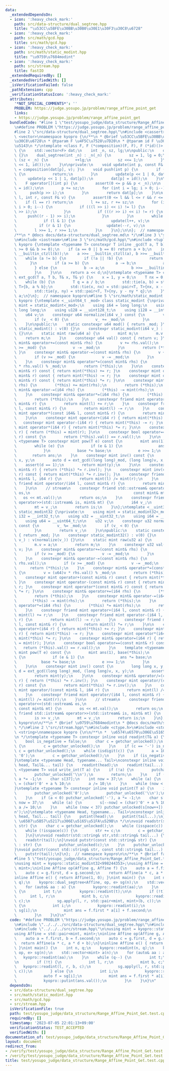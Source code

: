 ```yaml
---
data:
  _extendedDependsOn:
  - icon: ':heavy_check_mark:'
    path: src/data-structure/dual_segtree.hpp
    title: "\u53CC\u5BFE\u30BB\u30B0\u30E1\u30F3\u30C8\u6728"
  - icon: ':heavy_check_mark:'
    path: src/math/gcd.hpp
    title: src/math/gcd.hpp
  - icon: ':heavy_check_mark:'
    path: src/math/static_modint.hpp
    title: "\u9759\u7684modint"
  - icon: ':heavy_check_mark:'
    path: src/stream.hpp
    title: fastIO
  _extendedRequiredBy: []
  _extendedVerifiedWith: []
  _isVerificationFailed: false
  _pathExtension: cpp
  _verificationStatusIcon: ':heavy_check_mark:'
  attributes:
    '*NOT_SPECIAL_COMMENTS*': ''
    PROBLEM: https://judge.yosupo.jp/problem/range_affine_point_get
    links:
    - https://judge.yosupo.jp/problem/range_affine_point_get
  bundledCode: "#line 1 \"test/yosupo_judge/data_structure/Range_Affine_Point_Get.test.cpp\"\
    \n#define PROBLEM \"https://judge.yosupo.jp/problem/range_affine_point_get\"\n\
    #line 2 \"src/data-structure/dual_segtree.hpp\"\n#include <cassert>\n#include\
    \ <vector>\nnamespace kyopro {\n/**\n * @brief \u53CC\u5BFE\u30BB\u30B0\u30E1\u30F3\
    \u30C8\u6728\n * @tparam F \u4F5C\u7528\u7D20\n * @tparam id F \u306E\u5358\u4F4D\
    \u5143\n */\ntemplate <class F, F (*composition)(F, F), F (*id)()> class dual_segtree\
    \ {\n    std::vector<F> dat;\n    int _n, sz, lg;\n\npublic:\n    dual_segtree()\
    \ {}\n    dual_segtree(int _n) : _n(_n) {\n        sz = 1, lg = 0;\n        while\
    \ (sz < _n) {\n            ++lg;\n            sz <<= 1;\n        }\n        dat.assign(sz\
    \ << 1, id());\n    }\n\nprivate:\n    void update(int p, const F& v) { dat[p]\
    \ = composition(dat[p], v); }\n    void push(int p) {\n        if (dat[p] == id())\
    \ {\n            return;\n        }\n        update(p << 1 | 0, dat[p]);\n   \
    \     update(p << 1 | 1, dat[p]);\n        dat[p] = id();\n    }\n\npublic:\n\
    \    F operator[](int p) {\n        assert(0 <= p && p < _n);\n\n        F res\
    \ = id();\n\n        p += sz;\n        for (int i = lg; i > 0; i--) {\n      \
    \      push(p >> i);\n        }\n        return dat[p];\n    }\n\n    void apply(int\
    \ l, int r, const F& v) {\n        assert(0 <= l && l <= r && r <= _n);\n    \
    \    if (l == r) return;\n        l += sz, r += sz;\n        for (int i = lg;\
    \ i > 0; i--) {\n            if (((l >> i) << i) != l) {\n                push(l\
    \ >> i);\n            }\n            if (((r >> i) << i) != r) {\n           \
    \     push((r - 1) >> i);\n            }\n        }\n        while (l < r) {\n\
    \            if (l & 1) {\n                update(l++, v);\n            }\n  \
    \          if (r & 1) {\n                update(--r, v);\n            }\n    \
    \        l >>= 1, r >>= 1;\n        }\n    }\n};\n\n};  // namespace kyopro\n\n\
    /**\n * @docs docs/data-structure/dual_segtree.md\n */\n#line 3 \"src/math/static_modint.hpp\"\
    \n#include <iostream>\n#line 3 \"src/math/gcd.hpp\"\n#include <tuple>\nnamespace\
    \ kyopro {\ntemplate <typename T> constexpr T inline _gcd(T a, T b) {\n    assert(a\
    \ >= 0 && b >= 0);\n    if (a == 0 || b == 0) return a + b;\n    int d = std::min<T>(__builtin_ctzll(a),\
    \ __builtin_ctzll(b));\n    a >>= __builtin_ctzll(a), b >>= __builtin_ctzll(b);\n\
    \    while (a != b) {\n        if (!a || !b) {\n            return a + b;\n  \
    \      }\n        if (a >= b) {\n            a -= b;\n            a >>= __builtin_ctzll(a);\n\
    \        } else {\n            b -= a;\n            b >>= __builtin_ctzll(b);\n\
    \        }\n    }\n\n    return a << d;\n}\ntemplate <typename T> constexpr T\
    \ ext_gcd(T a, T b, T& x, T& y) {\n    x = 1, y = 0;\n    T nx = 0, ny = 1;\n\
    \    while (b) {\n        T q = a / b;\n        std::tie(a, b) = std::pair<T,\
    \ T>{b, a % b};\n        std::tie(x, nx) = std::pair<T, T>{nx, x - nx * q};\n\
    \        std::tie(y, ny) = std::pair<T, T>{ny, y - ny * q};\n    }\n    return\
    \ a;\n}\n};  // namespace kyopro\n#line 5 \"src/math/static_modint.hpp\"\nnamespace\
    \ kyopro {\ntemplate <__uint64_t _mod> class static_modint {\nprivate:\n    using\
    \ mint = static_modint<_mod>;\n    using i64 = long long;\n    using u64 = unsigned\
    \ long long;\n    using u128 = __uint128_t;\n    using i128 = __int128_t;\n\n\
    \    u64 v;\n    constexpr u64 normalize(i64 v_) const {\n        v_ %= _mod;\n\
    \        if (v_ < 0) {\n            v_ += _mod;\n        }\n        return v_;\n\
    \    }\n\npublic:\n    static constexpr u64 mod() { return _mod; }\n    constexpr\
    \ static_modint() : v(0) {}\n    constexpr static_modint(i64 v_) : v(normalize(v_))\
    \ {}\n\n    static mint raw(u64 a) {\n        mint m;\n        m.v = a;\n    \
    \    return m;\n    }\n    constexpr u64 val() const { return v; }\n    constexpr\
    \ mint& operator+=(const mint& rhs) {\n        v += rhs.val();\n        if (v\
    \ >= _mod) {\n            v -= _mod;\n        }\n        return (*this);\n   \
    \ }\n    constexpr mint& operator-=(const mint& rhs) {\n        v += _mod - rhs.val();\n\
    \        if (v >= _mod) {\n            v -= _mod;\n        }\n        return (*this);\n\
    \    }\n    constexpr mint& operator*=(const mint& rhs) {\n        v = (u128)v\
    \ * rhs.val() % _mod;\n        return (*this);\n    }\n\n    constexpr mint operator+(const\
    \ mint& r) const { return mint(*this) += r; }\n    constexpr mint operator-(const\
    \ mint& r) const { return mint(*this) -= r; }\n    constexpr mint operator*(const\
    \ mint& r) const { return mint(*this) *= r; }\n\n    constexpr mint& operator+=(i64\
    \ rhs) {\n        (*this) += mint(rhs);\n        return (*this);\n    }\n    constexpr\
    \ mint& operator-=(i64 rhs) {\n        (*this) -= mint(rhs);\n        return (*this);\n\
    \    }\n    constexpr mint& operator*=(i64 rhs) {\n        (*this) *= mint(rhs);\n\
    \        return (*this);\n    }\n    constexpr friend mint operator+(i64 l, const\
    \ mint& r) {\n        return mint(l) += r;\n    }\n    constexpr friend mint operator-(i64\
    \ l, const mint& r) {\n        return mint(l) -= r;\n    }\n    constexpr friend\
    \ mint operator*(const i64& l, const mint& r) {\n        return mint(l) *= r;\n\
    \    }\n\n    constexpr mint operator+(i64 r) { return mint(*this) += r; }\n \
    \   constexpr mint operator-(i64 r) { return mint(*this) -= r; }\n    constexpr\
    \ mint operator*(i64 r) { return mint(*this) *= r; }\n\n    constexpr mint& operator=(i64\
    \ r) { return (*this) = mint(r); }\n\n    constexpr bool operator==(const mint&\
    \ r) const {\n        return (*this).val() == r.val();\n    }\n\n    template\
    \ <typename T> constexpr mint pow(T e) const {\n        mint ans(1), base(*this);\n\
    \        while (e) {\n            if (e & 1) {\n                ans *= base;\n\
    \            }\n            base *= base;\n            e >>= 1;\n        }\n \
    \       return ans;\n    }\n    constexpr mint inv() const {\n        long long\
    \ x, y;\n        auto d = ext_gcd((long long)_mod, (long long)v, x, y);\n    \
    \    assert(d == 1);\n        return mint(y);\n    }\n\n    constexpr mint& operator/=(const\
    \ mint& r) { return (*this) *= r.inv(); }\n    constexpr mint inv(const mint&\
    \ r) const { return mint(*this) *= r.inv(); }\n    constexpr friend mint operator/(const\
    \ mint& l, i64 r) {\n        return mint(l) /= mint(r);\n    }\n    constexpr\
    \ friend mint operator/(i64 l, const mint& r) {\n        return mint(l) /= mint(r);\n\
    \    }\n\n    // stream\n    constexpr friend std::ostream& operator<<(std::ostream&\
    \ os,\n                                              const mint& mt) {\n     \
    \   os << mt.val();\n        return os;\n    }\n    constexpr friend std::istream&\
    \ operator>>(std::istream& is, mint& mt) {\n        i64 v_;\n        is >> v_;\n\
    \        mt = v_;\n        return is;\n    }\n};\ntemplate <__uint32_t _mod> class\
    \ static_modint32 {\nprivate:\n    using mint = static_modint32<_mod>;\n    using\
    \ i32 = __int32_t;\n    using u32 = __uint32_t;\n    using i64 = __int64_t;\n\
    \    using u64 = __uint64_t;\n\n    u32 v;\n    constexpr u32 normalize(i64 v_)\
    \ const {\n        v_ %= _mod;\n        if (v_ < 0) {\n            v_ += _mod;\n\
    \        }\n        return v_;\n    }\n\npublic:\n    static constexpr u32 mod()\
    \ { return _mod; }\n    constexpr static_modint32() : v(0) {}\n    constexpr static_modint32(i64\
    \ v_) : v(normalize(v_)) {}\n\n    static mint raw(u32 a) {\n        mint m;\n\
    \        m.v = a;\n        return m;\n    }\n    constexpr u32 val() const { return\
    \ v; }\n    constexpr mint& operator+=(const mint& rhs) {\n        v += rhs.val();\n\
    \        if (v >= _mod) {\n            v -= _mod;\n        }\n        return (*this);\n\
    \    }\n    constexpr mint& operator-=(const mint& rhs) {\n        v += _mod -\
    \ rhs.val();\n        if (v >= _mod) {\n            v -= _mod;\n        }\n  \
    \      return (*this);\n    }\n    constexpr mint& operator*=(const mint& rhs)\
    \ {\n        v = (u64)v * rhs.val() % _mod;\n        return (*this);\n    }\n\n\
    \    constexpr mint operator+(const mint& r) const { return mint(*this) += r;\
    \ }\n    constexpr mint operator-(const mint& r) const { return mint(*this) -=\
    \ r; }\n    constexpr mint operator*(const mint& r) const { return mint(*this)\
    \ *= r; }\n\n    constexpr mint& operator+=(i64 rhs) {\n        (*this) += mint(rhs);\n\
    \        return (*this);\n    }\n    constexpr mint& operator-=(i64 rhs) {\n \
    \       (*this) -= mint(rhs);\n        return (*this);\n    }\n    constexpr mint&\
    \ operator*=(i64 rhs) {\n        (*this) *= mint(rhs);\n        return (*this);\n\
    \    }\n    constexpr friend mint operator+(i64 l, const mint& r) {\n        return\
    \ mint(l) += r;\n    }\n    constexpr friend mint operator-(i64 l, const mint&\
    \ r) {\n        return mint(l) -= r;\n    }\n    constexpr friend mint operator*(i64\
    \ l, const mint& r) {\n        return mint(l) *= r;\n    }\n\n    constexpr mint\
    \ operator+(i64 r) { return mint(*this) += r; }\n    constexpr mint operator-(i64\
    \ r) { return mint(*this) -= r; }\n    constexpr mint operator*(i64 r) { return\
    \ mint(*this) *= r; }\n\n    constexpr mint& operator=(i64 r) { return (*this)\
    \ = mint(r); }\n\n    constexpr bool operator==(const mint& r) const {\n     \
    \   return (*this).val() == r.val();\n    }\n    template <typename T> constexpr\
    \ mint pow(T e) const {\n        mint ans(1), base(*this);\n        while (e)\
    \ {\n            if (e & 1) {\n                ans *= base;\n            }\n \
    \           base *= base;\n            e >>= 1;\n        }\n        return ans;\n\
    \    }\n\n    constexpr mint inv() const {\n        long long x, y;\n        auto\
    \ d = ext_gcd((long long)_mod, (long long)v, x, y);\n        assert(d == 1);\n\
    \        return mint(y);\n    }\n\n    constexpr mint& operator/=(const mint&\
    \ r) { return (*this) *= r.inv(); }\n    constexpr mint operator/(const mint&\
    \ r) const {\n        return mint(*this) *= r.inv();\n    }\n    constexpr friend\
    \ mint operator/(const mint& l, i64 r) {\n        return mint(l) /= mint(r);\n\
    \    }\n    constexpr friend mint operator/(i64 l, const mint& r) {\n        return\
    \ mint(l) /= mint(r);\n    }\n\n    // stream\n    constexpr friend std::ostream&\
    \ operator<<(std::ostream& os,\n                                             \
    \ const mint& mt) {\n        os << mt.val();\n        return os;\n    }\n    constexpr\
    \ friend std::istream& operator>>(std::istream& is, mint& mt) {\n        i64 v_;\n\
    \        is >> v_;\n        mt = v_;\n        return is;\n    }\n};\n};  // namespace\
    \ kyopro\n\n/**\n * @brief \u9759\u7684modint\n * @docs docs/math/static_modint.md\n\
    \ */\n#line 2 \"src/stream.hpp\"\n#include <ctype.h>\n#include <stdio.h>\n#include\
    \ <string>\nnamespace kyopro {\n\n/**\n *  \u6574\u6570\u306E\u5165\u51FA\u529B\
    \n */\ntemplate <typename T> constexpr inline void readint(T& a) {\n    a = 0;\n\
    \    bool is_negative = false;\n    char c = getchar_unlocked();\n    while (isspace(c))\
    \ {\n        c = getchar_unlocked();\n    }\n    if (c == '-') is_negative = true,\
    \ c = getchar_unlocked();\n    while (isdigit(c)) {\n        a = 10 * a + (c -\
    \ '0');\n        c = getchar_unlocked();\n    }\n    if (is_negative) a *= -1;\n\
    }\ntemplate <typename Head, typename... Tail>\nconstexpr inline void readint(Head&\
    \ head, Tail&... tail) {\n    readint(head);\n    readint(tail...);\n}\n\ntemplate\
    \ <typename T> void write_int(T a) {\n    if (!a) {\n        putchar_unlocked('0');\n\
    \        putchar_unlocked('\\n');\n        return;\n    }\n    if (a < 0) putchar_unlocked('-'),\
    \ a *= -1;\n    char s[37];\n    int now = 37;\n    while (a) {\n        s[--now]\
    \ = (char)'0' + a % 10;\n        a /= 10;\n    }\n    while (now < 37) putchar_unlocked(s[now++]);\n\
    }\ntemplate <typename T> constexpr inline void putint(T a) {\n    if (!a) {\n\
    \        putchar_unlocked('0');\n        putchar_unlocked('\\n');\n        return;\n\
    \    }\n    if (a < 0) putchar_unlocked('-'), a *= -1;\n    char s[37];\n    int\
    \ now = 37;\n    while (a) {\n        s[--now] = (char)'0' + a % 10;\n       \
    \ a /= 10;\n    }\n    while (now < 37) putchar_unlocked(s[now++]);\n    putchar_unlocked('\\\
    n');\n}\ntemplate <typename Head, typename... Tail>\nconstexpr inline void putint(Head\
    \ head, Tail... tail) {\n    putint(head);\n    putint(tail...);\n}\n\n/**\n *\
    \ \u6587\u5B57\u5217\u306E\u5165\u51FA\u529B\n */\n\nvoid readstr(std::string&\
    \ str) {\n    char c = getchar_unlocked();\n    while (isspace(c)) c = getchar_unlocked();\n\
    \    while (!isspace(c)) {\n        str += c;\n        c = getchar_unlocked();\n\
    \    }\n}\n\nvoid readstr(std::string& str,std::string& tail...) {\n    readstr(str);\n\
    \    readstr(tail);\n}\nvoid putstr(const std::string& str) {\n    for (auto c\
    \ : str) {\n        putchar_unlocked(c);\n    }\n    putchar_unlocked('\\n');\n\
    }\nvoid putstr(const std::string& str, const std::string& tail...) {\n    putstr(str);\n\
    \    putstr(tail);\n}\n};  // namespace kyopro\n\n/**\n * @brief fastIO\n */\n\
    #line 5 \"test/yosupo_judge/data_structure/Range_Affine_Point_Get.test.cpp\"\n\
    \nusing mint = kyopro::static_modint32<998244353>;\nusing Affine = std::pair<mint,\
    \ mint>;\ninline Affine op(Affine g, Affine f) {\n    auto a = f.first, b = f.second;\n\
    \    auto c = g.first, d = g.second;\n    return Affine(a * c, a * d + b);\n}\n\
    inline Affine e() { return Affine(1, 0); }\nint main() {\n    int n, q;\n    kyopro::readint(n,\
    \ q);\n    kyopro::dual_segtree<Affine, op, e> sg(n);\n    std::vector<mint> a(n);\n\
    \    for (auto& aa : a) {\n        kyopro::readint(aa);\n    }\n    while (q--)\
    \ {\n        int t;\n        kyopro::readint(t);\n\n        if (!t) {\n      \
    \      int l, r;\n            mint b, c;\n            kyopro::readint(l, r, b,\
    \ c);\n            sg.apply(l, r, std::pair<mint, mint>(b, c));\n        } else\
    \ {\n            int i;\n            kyopro::readint(i);\n            auto f =\
    \ sg[i];\n            mint ans = f.first * a[i] + f.second;\n            kyopro::putint(ans.val());\n\
    \        }\n    }\n}\n"
  code: "#define PROBLEM \"https://judge.yosupo.jp/problem/range_affine_point_get\"\
    \n#include \"../../../src/data-structure/dual_segtree.hpp\"\n#include \"../../../src/math/static_modint.hpp\"\
    \n#include \"../../../src/stream.hpp\"\n\nusing mint = kyopro::static_modint32<998244353>;\n\
    using Affine = std::pair<mint, mint>;\ninline Affine op(Affine g, Affine f) {\n\
    \    auto a = f.first, b = f.second;\n    auto c = g.first, d = g.second;\n  \
    \  return Affine(a * c, a * d + b);\n}\ninline Affine e() { return Affine(1, 0);\
    \ }\nint main() {\n    int n, q;\n    kyopro::readint(n, q);\n    kyopro::dual_segtree<Affine,\
    \ op, e> sg(n);\n    std::vector<mint> a(n);\n    for (auto& aa : a) {\n     \
    \   kyopro::readint(aa);\n    }\n    while (q--) {\n        int t;\n        kyopro::readint(t);\n\
    \n        if (!t) {\n            int l, r;\n            mint b, c;\n         \
    \   kyopro::readint(l, r, b, c);\n            sg.apply(l, r, std::pair<mint, mint>(b,\
    \ c));\n        } else {\n            int i;\n            kyopro::readint(i);\n\
    \            auto f = sg[i];\n            mint ans = f.first * a[i] + f.second;\n\
    \            kyopro::putint(ans.val());\n        }\n    }\n}\n"
  dependsOn:
  - src/data-structure/dual_segtree.hpp
  - src/math/static_modint.hpp
  - src/math/gcd.hpp
  - src/stream.hpp
  isVerificationFile: true
  path: test/yosupo_judge/data_structure/Range_Affine_Point_Get.test.cpp
  requiredBy: []
  timestamp: '2023-07-05 22:01:13+09:00'
  verificationStatus: TEST_ACCEPTED
  verifiedWith: []
documentation_of: test/yosupo_judge/data_structure/Range_Affine_Point_Get.test.cpp
layout: document
redirect_from:
- /verify/test/yosupo_judge/data_structure/Range_Affine_Point_Get.test.cpp
- /verify/test/yosupo_judge/data_structure/Range_Affine_Point_Get.test.cpp.html
title: test/yosupo_judge/data_structure/Range_Affine_Point_Get.test.cpp
---
```

